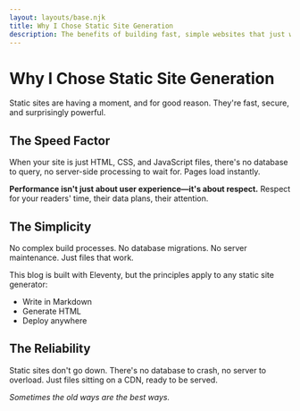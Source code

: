 ```yaml
---
layout: layouts/base.njk
title: Why I Chose Static Site Generation
description: The benefits of building fast, simple websites that just work.
---
```


# Why I Chose Static Site Generation

Static sites are having a moment, and for good reason. They're fast, secure, and surprisingly powerful.

## The Speed Factor

When your site is just HTML, CSS, and JavaScript files, there's no database to query, no server-side processing to wait for. Pages load instantly.

**Performance isn't just about user experience—it's about respect.** Respect for your readers' time, their data plans, their attention.

## The Simplicity

No complex build processes. No database migrations. No server maintenance. Just files that work.

This blog is built with Eleventy, but the principles apply to any static site generator:

- Write in Markdown
- Generate HTML
- Deploy anywhere

## The Reliability

Static sites don't go down. There's no database to crash, no server to overload. Just files sitting on a CDN, ready to be served.

*Sometimes the old ways are the best ways.*
